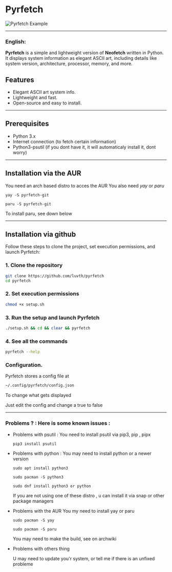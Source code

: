 # Pyrfetch

![Pyrfetch Example](https://i.imgur.com/pyrfetch-v1-3-6elmLBI)

---

### English:

**Pyrfetch** is a simple and lightweight version of **Neofetch** written in Python. It displays system information as elegant ASCII art, including details like system version, architecture, processor, memory, and more.

## Features
- Elegant ASCII art system info.
- Lightweight and fast.
- Open-source and easy to install.

---

## Prerequisites
- Python 3.x
- Internet connection (to fetch certain information)
- Python3-psutil (if you dont have it, it will automaticaly install it, dont worry)

---

## Installation via the AUR 

You need an arch based distro to acces the AUR
You also need *yay* or *paru*

```
yay -S pyrfetch-git
```
```
paru -S pyrfetch-git
```
To install paru, see down below

-----------

## Installation via github

Follow these steps to clone the project, set execution permissions, and launch Pyrfetch:

### 1. Clone the repository
```bash
git clone https://github.com/luvth/pyrfetch
cd pyrfetch
```

### 2. Set execution permissions
```bash
chmod +x setup.sh
```

### 3. Run the setup and launch Pyrfetch
```bash
./setup.sh && cd && clear && pyrfetch
```

### 4. See all the commands
```bash
pyrfetch --help
```

### Configuration.
Pyrfetch stores a config file at

```bash
~/.config/pyrfetch/config.json
```

To change what gets displayed

Just edit the config and change a true to false

---------------------------------

### Problems ? : Here is some known issues :

- Problems with psutil : You need to install psutil via pip3, pip , pipx
  
  ```
  pip3 install psutil
  ```
  
- Problems with python : You may need to install python or a newer version
  
  ```
  sudo apt install python3
  ```
  ```
  sudo pacman -S python3
  ```
  ```
  sudo dnf install python3 or python
  ```
  If you are not using one of these distro , u can install it via snap or other package managers

- Problems with the AUR
  You my need to install yay or paru
  ```
  sudo pacman -S yay
  ```

  ```
  sudo pacman -S paru
  ```

  You may need to make the build, see on archwiki


- Problems with others thing

  U may need to update you'r system, or tell me if there is an unfixed probleme

  
